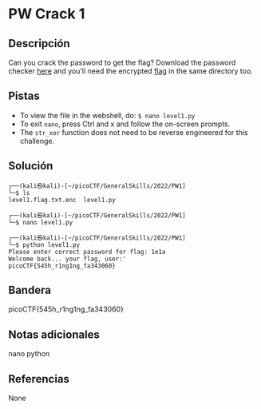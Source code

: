# PW Crack 1
## Descripción
Can you crack the password to get the flag? Download the password checker [here](https://artifacts.picoctf.net/c/11/level1.py) and you'll need the encrypted [flag](https://artifacts.picoctf.net/c/11/level1.flag.txt.enc) in the same directory too.

## Pistas
- To view the file in the webshell, do: `$ nano level1.py`
- To exit `nano`, press Ctrl and x and follow the on-screen prompts.
- The `str_xor` function does not need to be reverse engineered for this challenge.

## Solución
```shell
┌──(kali㉿kali)-[~/picoCTF/GeneralSkills/2022/PW1]
└─$ ls
level1.flag.txt.enc  level1.py

┌──(kali㉿kali)-[~/picoCTF/GeneralSkills/2022/PW1]
└─$ nano level1.py

┌──(kali㉿kali)-[~/picoCTF/GeneralSkills/2022/PW1]
└─$ python level1.py
Please enter correct password for flag: 1e1a
Welcome back... your flag, user:'
picoCTF{545h_r1ng1ng_fa343060}

```

## Bandera
picoCTF{545h_r1ng1ng_fa343060}

## Notas adicionales
nano
python

## Referencias
None